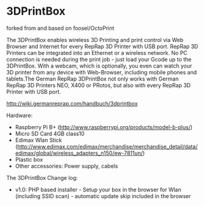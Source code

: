 # 3DPrintBox

forked from and based on foosel/OctoPrint

The 3DPrintBox enables wireless 3D Printing and print control via Web Browser and Internet for every RepRap 3D Printer with USB port. RepRap 3D Printers can be integrated into an Ethernet or a wireless network. No PC connection is needed during the print job - just load your Gcode up to the 3DPrintBox. With a webcam, which is optionally, you even can watch your 3D printer from any device with Web-Browser, including mobile phones and tablets.The German RepRap 3DPrintBox not only works with German RepRap 3D Printers NEO, X400 or PRotos, but also with every RepRap 3D Printer with USB port.

http://wiki.germanreprap.com/handbuch/3dprintbox

Hardware:
- Raspberry Pi B+ (http://www.raspberrypi.org/products/model-b-plus/)
- Micro SD Card 4GB class10
- Edimax Wlan Stick (http://www.edimax.com/edimax/merchandise/merchandise_detail/data/edimax/global/wireless_adapters_n150/ew-7811un/)
- Plastic box
- Other accessories: Power supply, cabels  

The 3DPrintBox Change log:
- v1.0: PHP based installer
            - Setup your box in the browser for Wlan (including SSID scan)
            - automatic update skip included in the browser
            
          
